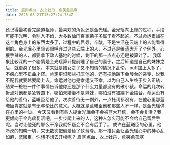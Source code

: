 ```yaml
---
title: 眉间点血，衣上牡丹，愈笑愈孤寒
date: 2025-08-21T15:27:24.754Z
---
```



还记得最初看完魔道祖师，最喜欢的角色还是金光瑶。金光瑶向上爬的过程，手段可能不光明，令别人不齿，大多数仙门百家弟子多属于看不起的。不过命运累加在这个角色身上的东西太多了，过程中的屈辱，辛酸，不是生活在云端上的人能看得到的。金光瑶心里应该很唾弃过这些云端上的人，不过还是给蓝大开了个例外。心狠手辣的人，都要拿下敌人基地的时候，剩下的那一点点心还是被算计了。
我印象比较深的一个剧情是金光瑶算计提前睡了自己的妻子，之后知道是自己的妹妹之后，就更疯了很多。本来就是妓女之子又不知情的情况下乱伦，buff加上太多了，不疯心里不扭曲才怪。肯定更恨那些打压他的，还有把他踹下金陵台的亲爹，说我不配我就要越要爬上去。命运对他也是幸运又不幸，以为自己人生终于步入正轨，结果一桩桩一件件事情告诉他你还是那个什么力量都没有的破小孩。命运的几次转折点对他都是急转直下，哪怕未婚妻不是妹妹，哪怕没有被踹下金陵台，命运没有给他的善待，蓝曦臣给他了。次次善待无一例外，一点托词都没有，在他心里那蓝曦臣肯定就是有无与伦比的意义。大概就是蓝曦臣他和那些人不一样，是金光瑶供在心里的神仙。
今天又看到有些人提金光瑶会不会被蓝大开棺，会不会复活？我更倾向于金光瑶复活吧，一步步爬上来的人，这种人怎么可能不会给自己留后手呢。当时让他死的那么干净我就怀疑会不会有后手了。
或许在蓝曦臣的心里，他冷漠的知晓一切，又无数次把偏爱给了敛芳尊。那一推只会让金光瑶心中的神心乱如麻，蓝曦臣，你想不想去开棺呢？
眉间点血，衣上牡丹，愈笑愈孤寒
